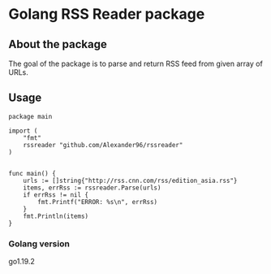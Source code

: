# Golang RSS Reader package

## About the package

The goal of the package is to parse and return RSS feed from given array of URLs.

## Usage

```golang
package main

import (
	"fmt"
	rssreader "github.com/Alexander96/rssreader"
)


func main() {
    urls := []string{"http://rss.cnn.com/rss/edition_asia.rss"}
    items, errRss := rssreader.Parse(urls)
    if errRss != nil {
	    fmt.Printf("ERROR: %s\n", errRss)
    }
    fmt.Println(items)
}

```

### Golang version

go1.19.2


